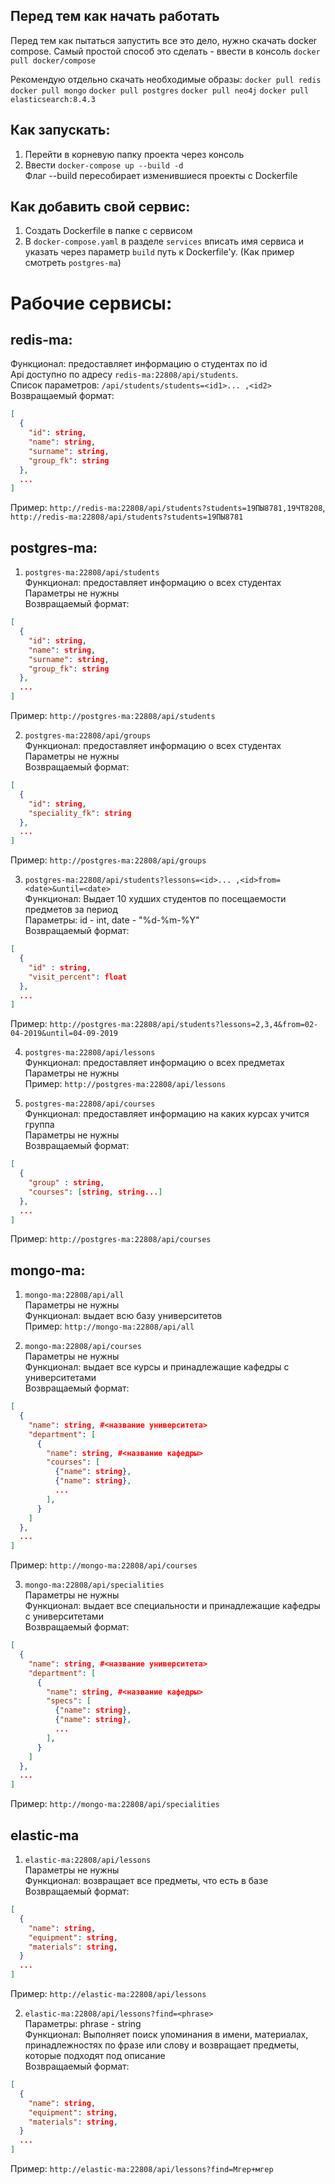 ## Перед тем как начать работать

Перед тем как пытаться запустить все это дело, нужно скачать docker compose. Самый простой способ это сделать - ввести в консоль `docker pull docker/compose`

Рекомендую отдельно скачать необходимые образы:
  `docker pull redis`
  `docker pull mongo`
  `docker pull postgres`
  `docker pull neo4j`
  `docker pull elasticsearch:8.4.3`

## Как запускать:
1. Перейти в корневую папку проекта через консоль
2. Ввести `docker-compose up --build -d`  
Флаг --build пересобирает изменившиеся проекты с Dockerfile

## Как добавить свой сервис:
1. Создать Dockerfile в папке с сервисом
2. В `docker-compose.yaml` в разделе `services` вписать имя сервиса и указать через параметр `build` путь к Dockerfile'у. (Как пример смотреть `postgres-ma`)

# Рабочие сервисы:
## redis-ma:
Функционал: предоставляет информацию о студентах по id  
Api доступно по адресу `redis-ma:22808/api/students`.  
Список параметров: `/api/students/students=<id1>... ,<id2>`  
Возвращаемый формат: 
```json
[
  {
    "id": string,
    "name": string,
    "surname": string,
    "group_fk": string
  },
  ...
]
```
Пример: `http://redis-ma:22808/api/students?students=19ПЫ8781,19ЧТ8208`, `http://redis-ma:22808/api/students?students=19ПЫ8781`

## postgres-ma:
1. `postgres-ma:22808/api/students`  
Функционал: предоставляет информацию о всех студентах
Параметры не нужны  
Возвращаемый формат: 
```json
[
  {
    "id": string,
    "name": string, 
    "surname": string, 
    "group_fk": string
  },
  ...
]
```
Пример: `http://postgres-ma:22808/api/students`

2. `postgres-ma:22808/api/groups`  
Функционал: предоставляет информацию о всех студентах  
Параметры не нужны  
Возвращаемый формат: 
```json
[
  {
    "id": string, 
    "speciality_fk": string
  },
  ...
]
```
Пример: `http://postgres-ma:22808/api/groups`  

3. `postgres-ma:22808/api/students?lessons=<id>... ,<id>from=<date>&until=<date>`  
Функционал: Выдает 10 худших студентов по посещаемости предметов за период  
Параметры: id - int, date - "%d-%m-%Y"  
Возвращаемый формат: 
```json
[
  {
    "id" : string, 
    "visit_percent": float
  },
  ... 
]
```
Пример: `http://postgres-ma:22808/api/students?lessons=2,3,4&from=02-04-2019&until=04-09-2019`  

4. `postgres-ma:22808/api/lessons`  
Функционал: предоставляет информацию о всех предметах  
Параметры не нужны  
Пример: `http://postgres-ma:22808/api/lessons`  

5. `postgres-ma:22808/api/courses`  
Функционал: предоставляет информацию на каких курсах учится группа  
Параметры не нужны  
Возвращаемый формат: 
```json
[
  {
    "group" : string,
    "courses": [string, string...]
  }, 
  ... 
]
```  
Пример: `http://postgres-ma:22808/api/courses`  

## mongo-ma:
1. `mongo-ma:22808/api/all`  
Параметры не нужны  
Функционал: выдает всю базу университетов  
Пример: `http://mongo-ma:22808/api/all`  

2. `mongo-ma:22808/api/courses`  
Параметры не нужны  
Функционал: выдает все курсы и принадлежащие кафедры с университетами  
Возвращаемый формат:  
```json
[
  {
    "name": string, #<название университета>
    "department": [
      {
        "name": string, #<название кафедры>
        "courses": [
          {"name": string},
          {"name": string},
          ...
        ],
      }
    ]
  }, 
  ...
]
```  
Пример: `http://mongo-ma:22808/api/courses`

3. `mongo-ma:22808/api/specialities`  
Параметры не нужны  
Функционал: выдает все специальности и принадлежащие кафедры с университетами  
Возвращаемый формат:  
```json
[
  {
    "name": string, #<название университета>
    "department": [
      {
        "name": string, #<название кафедры>
        "specs": [
          {"name": string},
          {"name": string},
          ...
        ],
      }
    ]
  }, 
  ...
]
```
Пример: `http://mongo-ma:22808/api/specialities`

## elastic-ma
1. `elastic-ma:22808/api/lessons`  
Параметры не нужны  
Функционал: возвращает все предметы, что есть в базе  
Возвращаемый формат:  
```json
[
  {
    "name": string,
    "equipment": string,
    "materials": string,
  }
  ...
]
```  
Пример: `http://elastic-ma:22808/api/lessons`

2. `elastic-ma:22808/api/lessons?find=<phrase>`  
Параметры: phrase - string  
Функционал: Выполняет поиск упоминания в имени, материалах, принадлежностях по фразе или слову и возвращает предметы, которые подходят под описание  
Возвращаемый формат:  
```json
[
  {
    "name": string,
    "equipment": string,
    "materials": string,
  }
  ...
]
```  
Пример: `http://elastic-ma:22808/api/lessons?find=Мгер+мгер`
